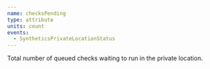 ```yaml
---
name: checksPending
type: attribute
units: count
events:
  - SyntheticsPrivateLocationStatus
---
```


Total number of queued checks waiting to run in the private location.